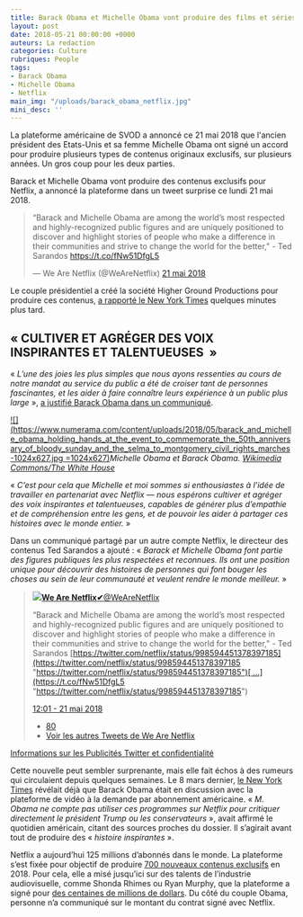 ```yaml
---
title: Barack Obama et Michelle Obama vont produire des films et séries pour Netflix
layout: post
date: 2018-05-21 00:00:00 +0000
auteurs: La redaction
categories: Culture
rubriques: People
tags:
- Barack Obama
- Michelle Obama
- Netflix
main_img: "/uploads/barack_obama_netflix.jpg"
mini_desc: ''
---
```

La plateforme américaine de SVOD a annoncé ce 21 mai 2018 que l'ancien président des Etats-Unis et sa femme Michelle Obama ont signé un accord pour produire plusieurs types de contenus originaux exclusifs, sur plusieurs années. Un gros coup pour les deux parties.

Barack et Michelle Obama vont produire des contenus exclusifs pour Netflix, a annoncé la plateforme dans un tweet surprise ce lundi 21 mai 2018.

<blockquote class="twitter-tweet" data-lang="fr"><p lang="en" dir="ltr">“Barack and Michelle Obama are among the world’s most respected and highly-recognized public figures and are uniquely positioned to discover and highlight stories of people who make a difference in their communities and strive to change the world for the better,&quot; - Ted Sarandos <a href="https://t.co/fNw51DfgL5">https://t.co/fNw51DfgL5</a></p>&mdash; We Are Netflix (@WeAreNetflix) <a href="[https://twitter.com/WeAreNetflix/status/998594609742626817?ref_src=twsrc%5Etfw](https://twitter.com/WeAreNetflix/status/998594609742626817?ref_src=twsrc%5Etfw "https://twitter.com/WeAreNetflix/status/998594609742626817?ref_src=twsrc%5Etfw")">21 mai 2018</a></blockquote>

<script async src="[https://platform.twitter.com/widgets.js](https://twitter.com/WeAreNetflix/status/998594609742626817?ref_src=twsrc%5Etfw "https://twitter.com/WeAreNetflix/status/998594609742626817?ref_src=twsrc%5Etfw")" charset="utf-8"></script>

Le couple présidentiel a créé la société Higher Ground Productions pour produire ces contenus, [a rapporté le New York Times](https://www.nytimes.com/2018/05/21/us/politics/barack-obama-netflix-show.html) quelques minutes plus tard.

## « CULTIVER ET AGRÉGER DES VOIX INSPIRANTES ET TALENTUEUSES  »

« _L’une des joies les plus simples que nous ayons ressenties au cours de notre mandat au service du public a été de croiser tant de personnes fascinantes, et les aider à faire connaître leurs expérience à un public plus large_ », [a justifié Barack Obama dans un communiqué](https://media.netflix.com/en/press-releases/netflix-to-partner-with-barack-and-michelle-obama).

[![](https://www.numerama.com/content/uploads/2018/05/barack_and_michelle_obama_holding_hands_at_the_event_to_commemorate_the_50th_anniversary_of_bloody_sunday_and_the_selma_to_montgomery_civil_rights_marches-1024x627.jpg =1024x627)](https://www.numerama.com/content/uploads/2018/05/barack_and_michelle_obama_holding_hands_at_the_event_to_commemorate_the_50th_anniversary_of_bloody_sunday_and_the_selma_to_montgomery_civil_rights_marches.jpg)_Michelle Obama et Barack Obama._ [_Wikimedia Commons/The White House_](https://commons.wikimedia.org/wiki/File:Barack_and_Michelle_Obama_holding_hands_at_the_event_to_commemorate_the_50th_Anniversary_of_Bloody_Sunday_and_the_Selma_to_Montgomery_civil_rights_marches.jpg)

« _C’est pour cela que Michelle et moi sommes si enthousiastes à l’idée de travailler en partenariat avec Netflix — nous espérons cultiver et agréger des voix inspirantes et talentueuses, capables de générer plus d’empathie et de compréhension entre les gens, et de pouvoir les aider à partager ces histoires avec le monde entier._ »

Dans un communiqué partagé par un autre compte Netflix, le directeur des contenus Ted Sarandos a ajouté : « _Barack et Michelle Obama font partie des figures publiques les plus respectées et reconnues. Ils ont une position unique pour découvrir des histoires de personnes qui font bouger les choses au sein de leur communauté et veulent rendre le monde meilleur._ »

> [![](https://pbs.twimg.com/profile_images/798609796681207809/DBnYCu2-_normal.jpg)**We Are Netflix✔**@WeAreNetflix](https://twitter.com/WeAreNetflix)
>
> “Barack and Michelle Obama are among the world’s most respected and highly-recognized public figures and are uniquely positioned to discover and highlight stories of people who make a difference in their communities and strive to change the world for the better," - Ted Sarandos [https://twitter.com/netflix/status/998594451378397185](https://twitter.com/netflix/status/998594451378397185 "https://twitter.com/netflix/status/998594451378397185")[ …](https://t.co/fNw51DfgL5 "https://twitter.com/netflix/status/998594451378397185")
>
> [12:01 - 21 mai 2018](https://twitter.com/WeAreNetflix/status/998594609742626817)
>
> * [80](https://twitter.com/intent/like?tweet_id=998594609742626817 "J'aime")
> * [Voir les autres Tweets de We Are Netflix](https://twitter.com/WeAreNetflix "Voir le profil de We Are Netflix sur Twitter")

[Informations sur les Publicités Twitter et confidentialité](https://support.twitter.com/articles/20175256 "Informations sur les Publicités Twitter et confidentialité")

Cette nouvelle peut sembler surprenante, mais elle fait échos à des rumeurs qui circulaient depuis quelques semaines. Le 8 mars dernier, [le New York Times](https://www.nytimes.com/2018/03/08/us/politics/obama-netflix-shows.html) révélait déjà que Barack Obama était en discussion avec la plateforme de vidéo à la demande par abonnement américaine. « _M. Obama ne compte pas utiliser ces programmes sur Netflix pour critiquer directement le président Trump ou les conservateurs_ », avait affirmé le quotidien américain, citant des sources proches du dossier. Il s’agirait avant tout de produire des « _histoire inspirantes_ ».

Netflix a aujourd’hui 125 millions d’abonnés dans le monde. La plateforme s’est fixée pour objectif de produire [700 nouveaux contenus exclusifs](http://variety.com/2018/digital/news/netflix-700-original-series-2018-1202711940/) en 2018. Pour cela, elle a misé jusqu’ici sur des talents de l’industrie audiovisuelle, comme Shonda Rhimes ou Ryan Murphy, que la plateforme a signé pour [des centaines de millions de dollars](https://www.hollywoodreporter.com/features/tvs-first-300m-man-inside-netflixs-blockbuster-ryan-murphy-deal-1099145). Du côté du couple Obama, personne n’a communiqué sur le montant du contrat signé avec Netflix.